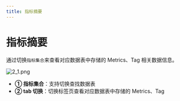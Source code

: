```yaml
---
title: 指标摘要
---
```


# 指标摘要

通过切换`指标集合`来查看对应数据表中存储的 Metrics、Tag 相关数据信息。

![2_1.png](https://yunshan-guangzhou.oss-cn-beijing.aliyuncs.com/pub/pic/20230921650bb8734ad16.png)

- **① 指标集合**：支持切换查找数据表
- **② tab 切换**：切换标签页查看对应数据表中存储的 Metrics、Tag
  